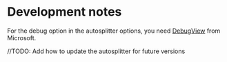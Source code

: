 # Development notes

For the debug option in the autosplitter options, you need [DebugView](https://docs.microsoft.com/en-us/sysinternals/downloads/debugview) from Microsoft.

//TODO: Add how to update the autosplitter for future versions
